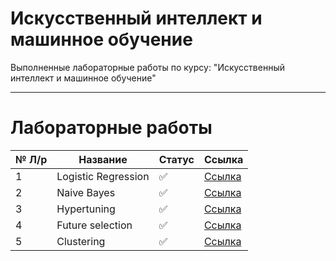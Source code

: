 # Искусственный интеллект и машинное обучение
Выполненные лабораторные работы по курсу: "Искусственный интеллект и машинное обучение"
____

# Лабораторные работы

 № Л/р | Название | Статус| Ссылка
 ----- |----------|-------|------
 1 | Logistic Regression |✅| [Ссылка](https://github.com/nvnovitskiy/artificial-intelligence-and-machine-learning/tree/main/task1)
 2 | Naive Bayes |✅ | [Ссылка](https://github.com/nvnovitskiy/artificial-intelligence-and-machine-learning/tree/main/task2)
 3 | Hypertuning |✅ | [Ссылка](https://github.com/nvnovitskiy/artificial-intelligence-and-machine-learning/tree/main/task3) 
 4 | Future selection |✅ | [Ссылка](https://github.com/nvnovitskiy/artificial-intelligence-and-machine-learning/tree/main/task4) 
 5 | Clustering |✅ | [Ссылка](https://github.com/nvnovitskiy/artificial-intelligence-and-machine-learning/tree/main/task5)
